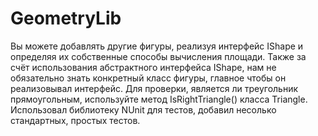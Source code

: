 # GeometryLib

Вы можете добавлять другие фигуры, реализуя интерфейс IShape и определяя их собственные способы вычисления площади.
Также за счёт использования абстрактного интерфейса IShape, нам не обязательно знать конкретный класс фигуры, главное чтобы он реализовывал интерфейс.
Для проверки, является ли треугольник прямоугольным, используйте метод IsRightTriangle() класса Triangle.
Использовал библиотеку NUnit для тестов, добавил несолько стандартных, простых тестов.

